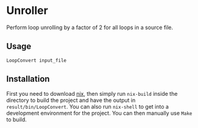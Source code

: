 # Unroller

Perform loop unrolling by a factor of 2 for all loops in a source file.

## Usage

`LoopConvert input_file`

## Installation

First you need to download [nix](https://github.com/NixOS/nix), then simply run `nix-build` inside the directory to build the project and have the output in `result/bin/LoopConvert`. You can also run `nix-shell` to get into a development environment for the project. You can then manually use `Make` to build.
